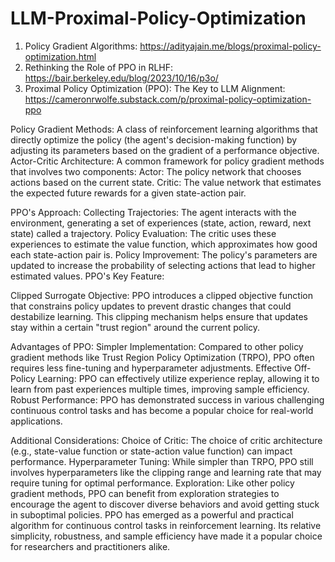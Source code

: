 # LLM-Proximal-Policy-Optimization

1. Policy Gradient Algorithms: https://adityajain.me/blogs/proximal-policy-optimization.html
2. Rethinking the Role of PPO in RLHF: https://bair.berkeley.edu/blog/2023/10/16/p3o/
3. Proximal Policy Optimization (PPO): The Key to LLM Alignment: https://cameronrwolfe.substack.com/p/proximal-policy-optimization-ppo



Policy Gradient Methods: A class of reinforcement learning algorithms that directly optimize the policy (the agent's decision-making function) by adjusting its parameters based on the gradient of a performance objective.
Actor-Critic Architecture: A common framework for policy gradient methods that involves two components:
Actor: The policy network that chooses actions based on the current state.
Critic: The value network that estimates the expected future rewards for a given state-action pair.


PPO's Approach:
Collecting Trajectories: The agent interacts with the environment, generating a set of experiences (state, action, reward, next state) called a trajectory.
Policy Evaluation: The critic uses these experiences to estimate the value function, which approximates how good each state-action pair is.
Policy Improvement: The policy's parameters are updated to increase the probability of selecting actions that lead to higher estimated values.
PPO's Key Feature:

Clipped Surrogate Objective: PPO introduces a clipped objective function that constrains policy updates to prevent drastic changes that could destabilize learning. This clipping mechanism helps ensure that updates stay within a certain "trust region" around the current policy.


Advantages of PPO:
Simpler Implementation: Compared to other policy gradient methods like Trust Region Policy Optimization (TRPO), PPO often requires less fine-tuning and hyperparameter adjustments.
Effective Off-Policy Learning: PPO can effectively utilize experience replay, allowing it to learn from past experiences multiple times, improving sample efficiency.
Robust Performance: PPO has demonstrated success in various challenging continuous control tasks and has become a popular choice for real-world applications.


Additional Considerations:
Choice of Critic: The choice of critic architecture (e.g., state-value function or state-action value function) can impact performance.
Hyperparameter Tuning: While simpler than TRPO, PPO still involves hyperparameters like the clipping range and learning rate that may require tuning for optimal performance.
Exploration: Like other policy gradient methods, PPO can benefit from exploration strategies to encourage the agent to discover diverse behaviors and avoid getting stuck in suboptimal policies.
PPO has emerged as a powerful and practical algorithm for continuous control tasks in reinforcement learning. Its relative simplicity, robustness, and sample efficiency have made it a popular choice for researchers and practitioners alike.
